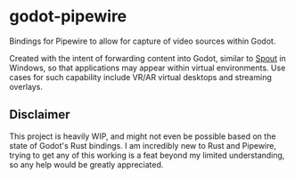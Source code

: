 # godot-pipewire

Bindings for Pipewire to allow for capture of video sources within Godot.

Created with the intent of forwarding content into Godot, similar to [Spout](https://github.com/erodozer/spout-gd) in Windows, so that applications may appear within virtual environments.  Use cases for such capability include VR/AR virtual desktops and streaming overlays.

## Disclaimer
This project is heavily WIP, and might not even be possible based on the state of Godot's Rust bindings.
I am incredibly new to Rust and Pipewire, trying to get any of this working is a feat beyond my limited understanding, so any help would be greatly appreciated.
